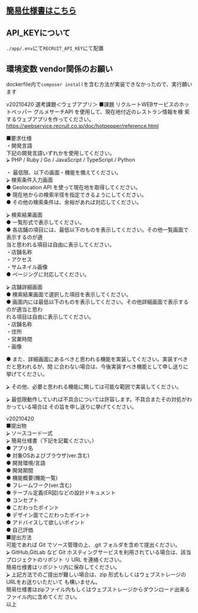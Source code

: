 ## [簡易仕様書はこちら](./SpecDoc.md)

## API_KEYについて
`./app/.env`にて`RECRUIT_API_KEY`にて配置


## 環境変数 vendor関係のお願い
dockerfile内で`composer install`を含む方法が実装できなかったので、実行願います



v20210420
選考課題＜ウェブアプリ＞
■課題
リクルートWEBサービスのホットペッパー グルメサーチAPI を使用して、現在地付近のレストラン情報を検
索するウェブアプリを作ってください。
https://webservice.recruit.co.jp/doc/hotpepper/reference.html


■要求仕様  
・開発言語  
下記の開発言語いずれかを使用してください。  
⮚ PHP / Ruby / Go / JavaScript / TypeScript / Python  


・ 最低限、以下の画面・機能を備えてください。  
⮚ 検索条件入力画面  
● Geolocation API を使って現在地を取得してください。  
● 現在地からの検索半径を指定できるようにしてください。  
● その他の検索条件は、余裕があれば対応してください。  
  

⮚ 検索結果画面  
● 一覧形式で表示してください。  
● 各店舗の項目には、最低以下のものを表示してください。その他一覧画面で表示するのが適  
当と思われる項目は自由に表示してください。  
・店舗名称  
・アクセス  
・サムネイル画像  
● ページングに対応してください。  


⮚ 店舗詳細画面  
● 検索結果画面で選択した項目を表示してください。  
● 画面内には最低以下のものを表示してください。その他詳細画面で表示するのが適当と思わ  
れる項目は自由に表示してください。  
・店舗名称  
・住所  
・営業時間  
・画像  

● また、詳細画面にあるべきと思われる機能を実装してください。実装すべきだと思われるが、間
に合わない場合は、今後実装すべき機能として申し送りに挙げてください。

⮚ その他、必要と思われる機能に関しては可能な範囲で実装してください。

⮚ 最低限動作していれば不具合については許容します。不具合またその対処がわかっている場合は
その旨を申し送りに挙げてください。

v20210420  
■提出物  
⮚ ソースコード一式  
⮚ 簡易仕様書（下記を記載ください。）  
● アプリ名  
● 対象OSおよびブラウザ(ver.含む)  
● 開発環境/言語  
● 開発期間  
● 機能概要(機能一覧)  
● フレームワーク(ver.含む)  
● テーブル定義(ER図)などの設計ドキュメント  
● コンセプト  
● こだわったポイント  
● デザイン面でこだわったポイント  
● アドバイスして欲しいポイント  
● 自己評価  
■提出方法  
可能であれば Git でソース管理の上、.git フォルダを含めて提出ください。  
⮚ GitHub,GitLab など Git ホスティングサービスを利用されている場合は、該当プロジェクトのリポジト
リ URL を連絡ください。  
簡易仕様書はリポジトリ内に保存してください。  
⮚ 上記方法でのご提出が難しい場合は、zip 形式もしくはウェブストレージのURLをお送りいただいて
も構いません。  
簡易仕様書はzipファイル内もしくはウェブストレージからダウンロード出来るファイル内に含めてくだ
さい。  
以上  